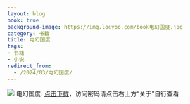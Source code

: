 ```yaml
---
layout: blog
book: true
background-image: https://img.locyoo.com/book电幻国度.jpg
category: 书籍
title: 电幻国度
tags:
- 书籍
- 小说
redirect_from:
  - /2024/03/电幻国度/
---
```

![](https://img.locyoo.com/book电幻国度.jpg)
电幻国度: <a name = "ref1" href="https://url18.ctfile.com/f/50983618-1063935389-a39ef2?p=3619">点击下载</a>，访问密码请点击右上方“关于”自行查看